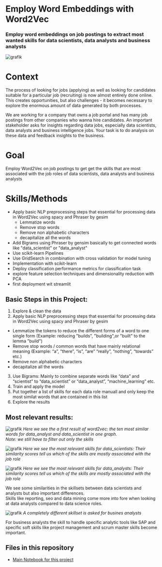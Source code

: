 # Employ Word Embeddings with Word2Vec
### Employ word embeddings on job postings to extract most wanted skills for data scientists, data analysts and business analysts

![grafik](../main/picture_repository.png)

# Context 
The process of looking for jobs (applying) as well as looking for candidates suitable for a particular job (recruiting) is now almost entirely done online. 
This creates opportunities, but also challenges - it becomes necessary to explore the enormous amount of data generated by both processes.

We are working for a company that owns a job portal and has many job postings from other companies who wanna hire candidates. An important stakeholder asks for insights regarding data jobs, especially data scientists, data analysts and business intelligence jobs. Your task is to do analysis on these data and feedback insights to the business. 

# Goal
Employ Word2Vec on job postings to get get the skills that are most associated with the job roles of data scientists, data analysts and business analysts

# Skills/Methods
- Apply basic NLP preprocessing steps that essential for processing data in Word2Vec using spacy and Phraser by gesim 
  - Lemmatize words
  - Remove stop words
  - Remove non alphabetic characters
  - decapitalize all the words
- Add Bigrams using Phraser by gensim basically to get connected words like "data_scientist" or "data_analyst" 
- Use scikit-learn Pipelines 
- Use GridSearch in combination with cross validation for model tuning
- Implementation with scikit-learn
- Deploy classification performance metrics for classification task
- explore feature selection techniques and dimensionality reduction with PCA
- first deployment wit streamlit  

## Basic Steps in this Project: 
1. Explore & clean the data 
2. Apply basic NLP preprocessing steps that essential for processing data in Word2Vec using spacy and Phraser by gesim 
  - Lemmatize the tokens to reduce the different forms of a word to one single form (Example: reducing "builds", "building",or "built" to the lemma "build")
  - Remove stop words / common words that have mainly relational meaning (Example: “a”, “there”, “is”, “are” “really”, “nothing”, “towards” etc.)
  - Remove non alphabetic characters
  - decapitalize all the words
3. Use Bigrams: Mainly to combine separate words like “data” and “scientist” to “data_scientist” or “data_analyst”, “machine_learning” etc.  
4. Train and apply the model
5. Put together a list of skills for each data role manuall and only keep the most similat words that are contained in this list 
6. Explore the results

## Most relevant results: 

![grafik](https://user-images.githubusercontent.com/100354393/208500726-a3cc4bb4-ba37-4c9b-bef2-21e255964ad7.png)
*Here we see the a first result of word2vec: the ten most similar words for data_analyst and data_scientist in one graph.   
Note: we still have to filter out only the skills*

![grafik](https://user-images.githubusercontent.com/100354393/208504114-a17160c7-866d-4d8b-ae00-cb960c08fa3a.png)
*Here we see the most relevant skills for data_scientists: Their similarity scores tell us which of the skills are mostly associated with the job role*

![grafik](https://user-images.githubusercontent.com/100354393/208504981-41b08e0a-3d47-4639-a7c5-3fd685cf52f6.png)
*Here we see the most relevant skills for data_analysts: Their similarity scores tell us which of the skills are mostly associated with the job role*

We see some similarities in the skillsets between data scientists and analysts but also important differences.   
Skills like reporting, seo and data mining come more into fore when looking at data analysts compared to data science roles.  

![grafik](https://user-images.githubusercontent.com/100354393/208506375-ced76321-4124-4465-97c0-0e5f9a41396c.png)
*A completely different skillset is asked for busines analysts*

For business analysts the skill to handle specific analytic tools like SAP and specific soft skills like project management and scrum master skills become important. 


## Files in this repository
- [Main Notebook for this project](../main/Word_Embeddings_job_skillset.ipynb)

